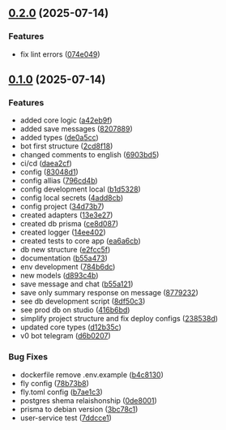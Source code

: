## [0.2.0](https://github.com/MurilloWolf/dash-bot-telegram/compare/v0.1.0...v0.2.0) (2025-07-14)


### Features

* fix lint errors ([074e049](https://github.com/MurilloWolf/dash-bot-telegram/commit/074e04982335f01f8514d2ad9cc7bf344fb7c937))

## [0.1.0](https://github.com/MurilloWolf/dash-bot-telegram/compare/d6b0207c54638d0f92cce03bdc0790005f36dd32...v0.1.0) (2025-07-14)

### Features

- added core logic ([a42eb9f](https://github.com/MurilloWolf/dash-bot-telegram/commit/a42eb9fa95177e71d48440904b6eaa77c65a2473))
- added save messages ([8207889](https://github.com/MurilloWolf/dash-bot-telegram/commit/8207889a8b2b2a34571f0bded7d0d4d8bb9e11e6))
- added types ([de0a5cc](https://github.com/MurilloWolf/dash-bot-telegram/commit/de0a5ccb4dadaf9ee4eeda9b6860409495c924b9))
- bot first structure ([2cd8f18](https://github.com/MurilloWolf/dash-bot-telegram/commit/2cd8f1812dbdd96c3b6d5422744ee642fde25c35))
- changed comments to english ([6903bd5](https://github.com/MurilloWolf/dash-bot-telegram/commit/6903bd5bef51bc0ae7ccca4294337e47dba085ce))
- ci/cd ([daea2cf](https://github.com/MurilloWolf/dash-bot-telegram/commit/daea2cf8703d247e75e98ba146d0f98b70c857cd))
- config ([83048d1](https://github.com/MurilloWolf/dash-bot-telegram/commit/83048d1d2f8a420dca8d979f8de233c03cb6b5e9))
- config allias ([796cd4b](https://github.com/MurilloWolf/dash-bot-telegram/commit/796cd4b8a5736cf02df816d64dbc0a9bfc603bc9))
- config development local ([b1d5328](https://github.com/MurilloWolf/dash-bot-telegram/commit/b1d532872018b901f0f276c291bb4b9e7ff8c3d7))
- config local secrets ([4add8cb](https://github.com/MurilloWolf/dash-bot-telegram/commit/4add8cba4d407c95e4649fe7f9cfe4b8a395743d))
- config project ([34d73b7](https://github.com/MurilloWolf/dash-bot-telegram/commit/34d73b79f2d339b764bd6241ad5d52ed2631d543))
- created adapters ([13e3e27](https://github.com/MurilloWolf/dash-bot-telegram/commit/13e3e274a4b0d6fd591c67c224ac27eae94cbaf8))
- created db prisma ([ce8d087](https://github.com/MurilloWolf/dash-bot-telegram/commit/ce8d087a3be3ef7aff25866ea35e1635ca445c4f))
- created logger ([14ee402](https://github.com/MurilloWolf/dash-bot-telegram/commit/14ee402345bd2c774064dbd72647beb442d21fd1))
- created tests to core app ([ea6a6cb](https://github.com/MurilloWolf/dash-bot-telegram/commit/ea6a6cbfea896bb4fd5ef3eb2bc568768559448b))
- db new structure ([e2fcc5f](https://github.com/MurilloWolf/dash-bot-telegram/commit/e2fcc5ff9bd22edbeb29de4926335142d7d49241))
- documentation ([b55a473](https://github.com/MurilloWolf/dash-bot-telegram/commit/b55a473ae91df2b9e34b1b2849c324717668b886))
- env development ([784b6dc](https://github.com/MurilloWolf/dash-bot-telegram/commit/784b6dc41cbad44c20f26f6d2a1fd3638ee32fc2))
- new models ([d893c4b](https://github.com/MurilloWolf/dash-bot-telegram/commit/d893c4b63dc2e64e00580b0cc2fb459cda196c41))
- save message and chat ([b55a121](https://github.com/MurilloWolf/dash-bot-telegram/commit/b55a12118e38dd967314200d472bf6b1dcac614d))
- save only summary response on message ([8779232](https://github.com/MurilloWolf/dash-bot-telegram/commit/877923276aed4d665117b4ad6e892de0d01ee9f9))
- see db development script ([8df50c3](https://github.com/MurilloWolf/dash-bot-telegram/commit/8df50c3627da5a83440752f3419d2f4c6f46107c))
- see prod db on studio ([416b6bd](https://github.com/MurilloWolf/dash-bot-telegram/commit/416b6bdb0f79481d452a045fe63795e214b6d7f3))
- simplify project structure and fix deploy configs ([238538d](https://github.com/MurilloWolf/dash-bot-telegram/commit/238538d83141c32374fc6bebfe5898816ed18beb))
- updated core types ([d12b35c](https://github.com/MurilloWolf/dash-bot-telegram/commit/d12b35ccf72f03b6bd05bb1013fc6df3a0227014))
- v0 bot telegram ([d6b0207](https://github.com/MurilloWolf/dash-bot-telegram/commit/d6b0207c54638d0f92cce03bdc0790005f36dd32))

### Bug Fixes

- dockerfile remove .env.example ([b4c8130](https://github.com/MurilloWolf/dash-bot-telegram/commit/b4c81308ce322ec7948b9a8fe0fb8088db3d03ee))
- fly config ([78b73b8](https://github.com/MurilloWolf/dash-bot-telegram/commit/78b73b8e566b9143afcc5d79dc6607caf424a71f))
- fly.toml config ([b7ae1c3](https://github.com/MurilloWolf/dash-bot-telegram/commit/b7ae1c3927d1d0d0e426904c1c59fb3716d9e984))
- postgres shema relaishonship ([0de8001](https://github.com/MurilloWolf/dash-bot-telegram/commit/0de8001328f2c66ed5b1453981f9ad24706ce1c4))
- prisma to debian version ([3bc78c1](https://github.com/MurilloWolf/dash-bot-telegram/commit/3bc78c15511055451fca7a203f4ffcaa988c9a70))
- user-service test ([7ddcce1](https://github.com/MurilloWolf/dash-bot-telegram/commit/7ddcce1017e4ca4e369d4307bcf49b5a44520d28))
